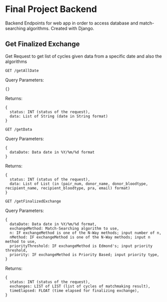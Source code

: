 # Final Project Backend
Backend Endpoints for web app in order to access database and match-searching algorithms. Created with Django.

## Get Finalized Exchange
Get Request to get list of cycles given data from a specific date and also the algorithms
```
GET /getAllDate
```
Query Parameters:
```
{}
```
Returns:
```
{
  status: INT (status of the request),
  data: List of String (date in String format)
}
```

```
GET /getData
```
Query Parameters:
```
{
  dataDate: Data date in %Y/%m/%d format
}
```
Returns:
```
{
  status: INT (status of the request),
  data: List of List (in (pair_num, donor_name, donor_bloodtype, recipient_name, recipient_bloodtype, pra, email) format)
}
```

```
GET /getFinalizedExchange
```
Query Parameters: 
```
{
  dataDate: Data date in %Y/%m/%d format,
  exchangeMethod: Match-Searching algorithm to use,
  n: IF exchangeMethod is one of the N-Way methods; input number of n,
  nMethod: IF exchangeMethod is one of the N-Way methods; input n method to use,
  priorityThreshold: IF exchangeMethod is Edmond's; input priority threshold,
  priority: IF exchangeMethod is Priority Based; input priority type,
}
```
Returns:
```
{
  status: INT (status of the request),
  exchanges: LIST of LIST (list of cycles of matchmaking result),
  timeElapsed: FLOAT (time elapsed for finalizing exchange),
}
```
